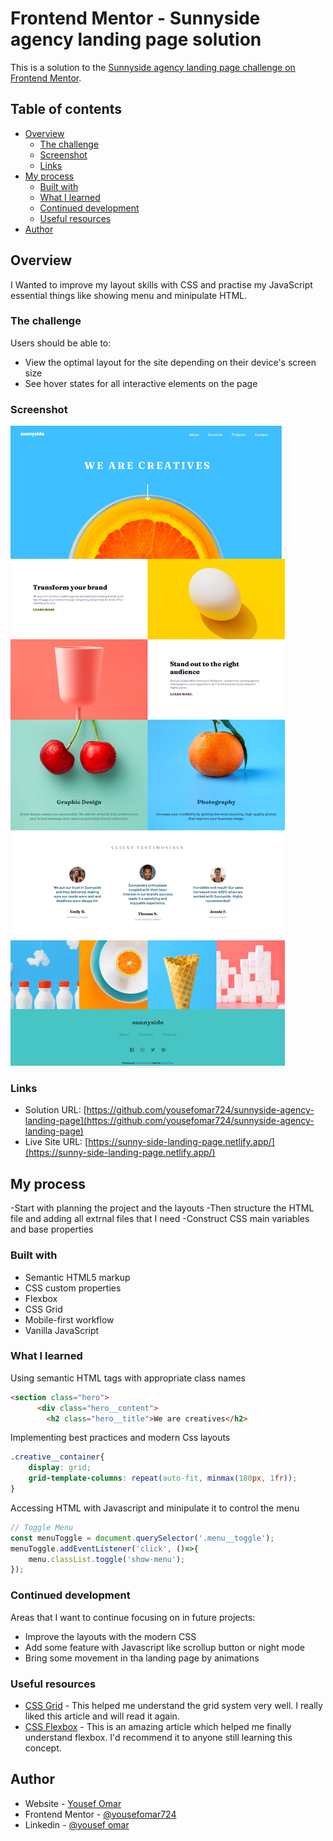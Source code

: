 # Frontend Mentor - Sunnyside agency landing page solution

This is a solution to the [Sunnyside agency landing page challenge on Frontend Mentor](https://www.frontendmentor.io/challenges/sunnyside-agency-landing-page-7yVs3B6ef).

## Table of contents

- [Overview](#overview)
  - [The challenge](#the-challenge)
  - [Screenshot](#screenshot)
  - [Links](#links)
- [My process](#my-process)
  - [Built with](#built-with)
  - [What I learned](#what-i-learned)
  - [Continued development](#continued-development)
  - [Useful resources](#useful-resources)
- [Author](#author)

## Overview

I Wanted to improve my layout skills with CSS and practise my JavaScript essential things like showing menu and minipulate HTML.

### The challenge

Users should be able to:

- View the optimal layout for the site depending on their device's screen size
- See hover states for all interactive elements on the page

### Screenshot

![Screen Shot](images\screenshot.png)

### Links

- Solution URL: [https://github.com/yousefomar724/sunnyside-agency-landing-page](https://github.com/yousefomar724/sunnyside-agency-landing-page)
- Live Site URL: [https://sunny-side-landing-page.netlify.app/](https://sunny-side-landing-page.netlify.app/)

## My process

 -Start with planning the project and the layouts
 -Then structure the HTML file and adding all extrnal files that I need
 -Construct CSS main variables and base properties

### Built with

- Semantic HTML5 markup
- CSS custom properties
- Flexbox
- CSS Grid
- Mobile-first workflow
- Vanilla JavaScript

### What I learned

Using semantic HTML tags with appropriate class names

```html
<section class="hero">
      <div class="hero__content">
        <h2 class="hero__title">We are creatives</h2>
```

Implementing best practices and modern Css layouts

```css
.creative__container{
    display: grid;
    grid-template-columns: repeat(auto-fit, minmax(180px, 1fr));
}
```

Accessing HTML with Javascript and minipulate it to control the menu

```js
// Toggle Menu
const menuToggle = document.querySelector('.menu__toggle');
menuToggle.addEventListener('click', ()=>{
    menu.classList.toggle('show-menu');
});
```

### Continued development

Areas that I want to continue focusing on in future projects:

- Improve the layouts with the modern CSS
- Add some feature with Javascript like scrollup button or night mode
- Bring some movement in tha landing page by animations

### Useful resources

- [CSS Grid](https://css-tricks.com/snippets/css/complete-guide-grid/) - This helped me understand the grid system very well. I really liked this article and will read it again.
- [CSS Flexbox](https://css-tricks.com/snippets/css/a-guide-to-flexbox/) - This is an amazing article which helped me finally understand flexbox. I'd recommend it to anyone still learning this concept.

## Author

- Website - [Yousef Omar](https://portofolio-yousef-omar.netlify.app/)
- Frontend Mentor - [@yousefomar724](https://www.frontendmentor.io/profile/yousefomar724)
- Linkedin - [@yousef omar](https://www.linkedin.com/in/yousef-omar-556354123/)
